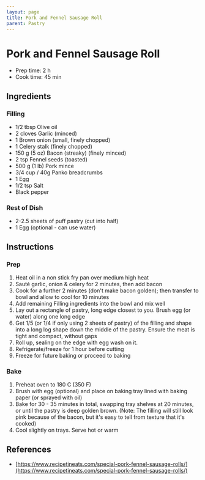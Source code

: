 ```yaml
---
layout: page
title: Pork and Fennel Sausage Roll
parent: Pastry
---
```


# Pork and Fennel Sausage Roll

- Prep time: 2 h
- Cook time: 45 min

## Ingredients

### Filling

- 1/2 tbsp Olive oil
- 2 cloves Garlic (minced)
- 1 Brown onion (small, finely chopped)
- 1 Celery stalk (finely chopped)
- 150 g (5 oz) Bacon (streaky) (finely minced)
- 2 tsp Fennel seeds (toasted)
- 500 g (1 lb) Pork mince
- 3/4 cup / 40g Panko breadcrumbs
- 1 Egg
- 1/2 tsp Salt
- Black pepper

### Rest of Dish

- 2-2.5 sheets of puff pastry (cut into half)
- 1 Egg (optional - can use water)

## Instructions

### Prep

1. Heat oil in a non stick fry pan over medium high heat
2. Sauté garlic, onion & celery for 2 minutes, then add bacon
3. Cook for a further 2 minutes (don't make bacon golden); then transfer to bowl and allow to cool for 10 minutes
4. Add remaining Filling ingredients into the bowl and mix well
5. Lay out a rectangle of pastry, long edge closest to you. Brush egg (or water) along one long edge
6. Get 1/5 (or 1/4 if only using 2 sheets of pastry) of the filling and shape into a long log shape down the middle of the pastry. Ensure the meat is tight and compact, without gaps
7. Roll up, sealing on the edge with egg wash on it.
8. Refrigerate/freeze for 1 hour before cutting
9. Freeze for future baking or proceed to baking

### Bake

1. Preheat oven to 180 C (350 F)
2. Brush with egg (optional) and place on baking tray lined with baking paper (or sprayed with oil)
3. Bake for 30 - 35 minutes in total, swapping tray shelves at 20 minutes, or until the pastry is deep golden brown. (Note: The filling will still look pink because of the bacon, but it's easy to tell from texture that it's cooked)
4. Cool slightly on trays. Serve hot or warm

## References

- [https://www.recipetineats.com/special-pork-fennel-sausage-rolls/](https://www.recipetineats.com/special-pork-fennel-sausage-rolls/)
